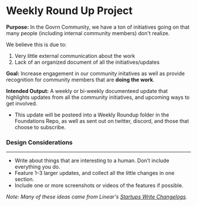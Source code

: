 # Weekly Round Up Project

**Purpose:** In the Govrn Community, we have a ton of initiatives going on that many people (including internal community members) don't realize.

We believe this is due to:

1. Very little external communication about the work
2. Lack of an organized document of all the initiatives/updates

**Goal:** Increase engagement in our community initatives as well as provide recognition for community members that are **doing the work**.

**Intended Output:** A weekly or bi-weekly documenteed update that highlights updates from all the community initiatives, and upcoming ways to get involved.

- This update will be posteed into a Weekly Roundup folder in the Foundations Repo, as well as sent out on twitter, discord, and those that choose to subscribe.

### Design Considerations

---

- Write about things that are interesting to a human. Don’t include everything you do.
- Feature 1–3 larger updates, and collect all the little changes in one section.
- Include one or more screenshots or videos of the features if possible.

_Note: Many of these ideas came from Linear's [Startups Write Changelogs](https://medium.com/linear-app/startups-write-changelogs-c6a1d2ff4820)._
